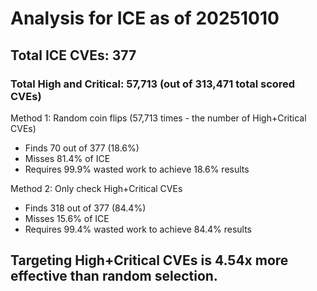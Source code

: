 # Analysis for ICE as of 20251010

## Total ICE CVEs: 377
### Total High and Critical: 57,713 (out of 313,471 total scored CVEs)

Method 1: Random coin flips (57,713 times - the number of High+Critical CVEs)
  - Finds 70 out of 377 (18.6%)
  - Misses 81.4% of ICE
  - Requires 99.9% wasted work to achieve 18.6% results

Method 2: Only check High+Critical CVEs
  - Finds 318 out of 377 (84.4%)
  - Misses 15.6% of ICE
  - Requires 99.4% wasted work to achieve 84.4% results

## Targeting High+Critical CVEs is 4.54x more effective than random selection.
